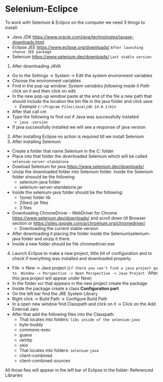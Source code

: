 # Selenium-Eclipce
To work with Selenium & Eclipce on the computer we need 3 things to install:
* Java JDK https://www.oracle.com/java/technologies/javase-downloads.html
* Eclipse JEE https://www.eclipse.org/downloads/ `After launching choose JEE package`
* Selenium https://www.selenium.dev/downloads/ `Last stable version`

1. After downloading JAVA 
  * Go to the Settings -> System -> Edit the system environment variables
  * Choose the environment variables
  * Find in the pop-up window: *System variables following* inside it *Path* click on it and then click on edit. 
  * In the new pop-up window paste at the end of the file a new path that should include the location the bin file in the java folder and click save
     *  *Example `C:\Program Files\Java\jdk-14.0.1\bin`* 
  * After that call cm
  * Type the following to find out if Java was successfully installed
    *   `java -version`
  * If java successfully installed we will see a response of java version  
2. After installing Eclipse no action is required till we install Selenium
3. After installing Selenium
  * Create a folder that name Selenium in the C: folder
  * Place into that folder the downloaded Selenium which will be called `selenium-server-standalone`
  * Dowload Selenium for java https://www.selenium.dev/downloads/
  * Unzip the downloaded folder into Selenium folder. Inside the Selenium folder shoould be the following:
    * selenium-java folder
    * selenium-server-standalone.jar
  * Inside the selenium-java folder should be the following:
    * 1(one) folder lib
    * 2(two) jar files
    * 3 files
  * Downloading ChromeDriver - WebDriver for Chrome https://www.selenium.dev/downloads/ and scroll down till Browser section or https://sites.google.com/a/chromium.org/chromedriver/
    * Downloading the current stable version
  * After downloading it placing the folder inside the Selenium\selenium-java folder and unzip it there.
  * Inside a new folder should be file chromedriver.exe
4. Launch Eclipse to make a new project, little bit of configuration and to check if everything was installed and downloaded properly.
  * File -> New -> Java project (`if there you can't find a java project go to  Window -> Perspective -> Open Perspective -> Java Project ` After this java project will appear under New)
  * In the folder scr that appears in the new project create the package
  * Inside the package create a class
  **Configuration part**
  * On the left bar find the JRE System Library
  * Right click -> Build Path -> Configure Build Path
  * In a open new window find Classpath and click on it -> Click on the Add External Jars
  * After that add the following files into the Classpath:
    * That locates into folders: `libs inside of the selenium-java`
    * byte-buddy
    * commons-exec
    * guava
    * okhttp
    * okio
    * That locates into folders: `selenium-java`
    * client-combined
    * client-combined-sources
    
All those fies will appear in the left bar of Eclipse in the folder: Referenced Libraries
  
  
